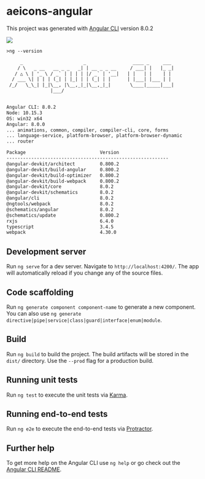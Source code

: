 # aeicons-angular

This project was generated with [Angular CLI](https://github.com/angular/angular-cli) version 8.0.2

![](https://github.com/peterennis/aeicons-angular/blob/master/src/assets/aeangular.gif)

```txt
>ng --version

     _                      _                 ____ _     ___
    / \   _ __   __ _ _   _| | __ _ _ __     / ___| |   |_ _|
   / △ \ | '_ \ / _` | | | | |/ _` | '__|   | |   | |    | |
  / ___ \| | | | (_| | |_| | | (_| | |      | |___| |___ | |
 /_/   \_\_| |_|\__, |\__,_|_|\__,_|_|       \____|_____|___|
                |___/


Angular CLI: 8.0.2
Node: 10.15.3
OS: win32 x64
Angular: 8.0.0
... animations, common, compiler, compiler-cli, core, forms
... language-service, platform-browser, platform-browser-dynamic
... router

Package                           Version
-----------------------------------------------------------
@angular-devkit/architect         0.800.2
@angular-devkit/build-angular     0.800.2
@angular-devkit/build-optimizer   0.800.2
@angular-devkit/build-webpack     0.800.2
@angular-devkit/core              8.0.2
@angular-devkit/schematics        8.0.2
@angular/cli                      8.0.2
@ngtools/webpack                  8.0.2
@schematics/angular               8.0.2
@schematics/update                0.800.2
rxjs                              6.4.0
typescript                        3.4.5
webpack                           4.30.0
```

## Development server

Run `ng serve` for a dev server. Navigate to `http://localhost:4200/`. The app will automatically reload if you change any of the source files.

## Code scaffolding

Run `ng generate component component-name` to generate a new component. You can also use `ng generate directive|pipe|service|class|guard|interface|enum|module`.

## Build

Run `ng build` to build the project. The build artifacts will be stored in the `dist/` directory. Use the `--prod` flag for a production build.

## Running unit tests

Run `ng test` to execute the unit tests via [Karma](https://karma-runner.github.io).

## Running end-to-end tests

Run `ng e2e` to execute the end-to-end tests via [Protractor](http://www.protractortest.org/).

## Further help

To get more help on the Angular CLI use `ng help` or go check out the [Angular CLI README](https://github.com/angular/angular-cli/blob/master/README.md).
